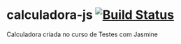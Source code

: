 # calculadora-js [![Build Status](https://travis-ci.com/alcirmonteiro/calculadora-js.svg?branch=master)](https://travis-ci.com/alcirmonteiro/calculadora-js)
Calculadora criada no curso de Testes com Jasmine
